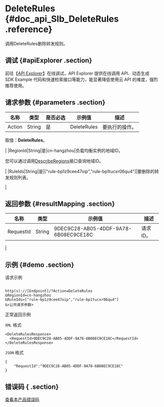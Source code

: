 # DeleteRules {#doc_api_Slb_DeleteRules .reference}

调用DeleteRules删除转发规则。

## 调试 {#apiExplorer .section}

前往【[API Explorer](https://api.aliyun.com/#product=Slb&api=DeleteRules)】在线调试，API Explorer 提供在线调用 API、动态生成 SDK Example 代码和快速检索接口等能力，能显著降低使用云 API 的难度，强烈推荐使用。

## 请求参数 {#parameters .section}

|名称|类型|是否必选|示例值|描述|
|--|--|----|---|--|
|Action|String|是|DeleteRules|要执行的操作。

 取值：**DeleteRules**。

 |
|RegionId|String|是|cn-hangzhou|负载均衡实例的地域ID。

 您可以通过调用[DescribeRegions](~~27584~~)接口查询地域ID。

 |
|RuleIds|String|是|\["rule-bp1z9cee47oip","rule-bp1tucxr06qu4"\]|要删除的转发规则列表。

 |

## 返回参数 {#resultMapping .section}

|名称|类型|示例值|描述|
|--|--|---|--|
|RequestId|String|9DEC9C28-AB05-4DDF-9A78-6B08EC9CE18C|请求ID。

 |

## 示例 {#demo .section}

请求示例

``` {#request_demo}

http(s)://[Endpoint]/?Action=DeleteRules
&RegionId=cn-hangzhou
&RuleIds=["rule-bp1z9cee47oip","rule-bp1tucxr06qu4"]
&<公共请求参数>

```

正常返回示例

`XML` 格式

``` {#xml_return_success_demo}
<DeleteRulesResponse>
  <RequestId>9DEC9C28-AB05-4DDF-9A78-6B08EC9CE18C</RequestId>
</DeleteRulesResponse>

```

`JSON` 格式

``` {#json_return_success_demo}
{
	"RequestId":"9DEC9C28-AB05-4DDF-9A78-6B08EC9CE18C"
}
```

## 错误码 { .section}

[查看本产品错误码](https://error-center.aliyun.com/status/product/Slb)

